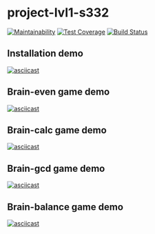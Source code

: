 # project-lvl1-s332
[![Maintainability](https://api.codeclimate.com/v1/badges/13f1eda36fbcaaa3f459/maintainability)](https://codeclimate.com/github/subakaev/project-lvl1-s332/maintainability)
[![Test Coverage](https://api.codeclimate.com/v1/badges/13f1eda36fbcaaa3f459/test_coverage)](https://codeclimate.com/github/subakaev/project-lvl1-s332/test_coverage)
[![Build Status](https://travis-ci.org/subakaev/project-lvl1-s332.svg?branch=master)](https://travis-ci.org/subakaev/project-lvl1-s332)

## Installation demo
[![asciicast](https://asciinema.org/a/kt6tcAXG1wAxQHaC8rSfSiRB8.png)](https://asciinema.org/a/kt6tcAXG1wAxQHaC8rSfSiRB8)

## Brain-even game demo
[![asciicast](https://asciinema.org/a/yetno2MmYQKXTfDfnMIkzbIPB.png)](https://asciinema.org/a/yetno2MmYQKXTfDfnMIkzbIPB)

## Brain-calc game demo
[![asciicast](https://asciinema.org/a/MinRSKPW2PkHRmN5ocfPNmMGX.png)](https://asciinema.org/a/MinRSKPW2PkHRmN5ocfPNmMGX)

## Brain-gcd game demo
[![asciicast](https://asciinema.org/a/sNRumEdziQ2OCJ0cqf0wSAfrs.png)](https://asciinema.org/a/sNRumEdziQ2OCJ0cqf0wSAfrs)

## Brain-balance game demo
[![asciicast](https://asciinema.org/a/9qsIqbWW2b9QzltZuuoQrnqPj.png)](https://asciinema.org/a/9qsIqbWW2b9QzltZuuoQrnqPj)